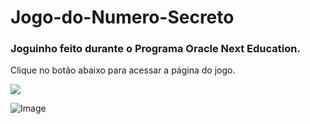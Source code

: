 # Jogo-do-Numero-Secreto

### Joguinho feito durante o Programa Oracle Next Education.

Clique no botão abaixo para acessar a página do jogo. 

<a href="https://ravybomfim.github.io/Jogo-do-Numero-Secreto/">
   <img src="https://github.com/user-attachments/assets/b1c80d49-4d0e-47ba-be89-a4dd0d811544">
 <a/>

![Image](https://github.com/user-attachments/assets/6f5a4899-5c41-400f-99f6-f1369e767cd1)
 
<!-- <a href="https://ravybomfim.github.io/Jogo-do-Numero-Secreto/">Acessar página<a/> -->

<!-- style="background-color: fff#; width: 100px; height: 40px;" -->
